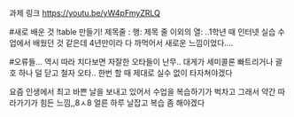 과제 링크
https://youtu.be/yW4pFmyZRLQ



#새로 배운 것
!table 만들기!
제목줄 : <th></th>
행: <tr></tr>
제목 줄 이외의 열: <td></td>
..1학년 때 인터넷 실습 수업에서 배웠던 것 같은데 4년만이라 다 까먹어서 새로운 느낌이었다....

#오류들...
역시 따라 치다보면 자잘한 오타들이 난무..
대게가 세미콜론 빠트리거나 괄호 하나 덜 닫고 철자 오타..
한번 할 때 제대로 실수 없이 타자쳐야겠다

요즘 인생에서 최고 바쁜 날을 보내고 있어서 수업을 복습하기가 벅차고 그래서 약간 따라가기가 힘든 느낌,,8ㅅ8
얼른 하루 날잡고 복습 좀 해야겠다
